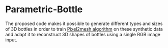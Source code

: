 # Parametric-Bottle

The proposed code makes it possible to generate different types and sizes of 3D bottles in order to train [Pixel2mesh algorithm](https://github.com/nywang16/Pixel2Mesh) on these synthetic data and adapt it to reconstruct 3D shapes of bottles using a single RGB image input.
